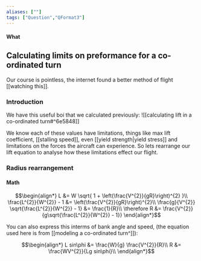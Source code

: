 ```yaml
---
aliases: [""]
tags: ["Question","QFormat3"]
---
```


#### What
## Calculating limits on preformance for a co-ordinated turn

Our course is pointless, the internet found a better method of flight [[watching this]].

### Introduction

We have this useful boi that we calculated previously:
![[calculating lift in a co-ordinated turn#^6e5848]]

We know each of these values have limitations, things like max lift coefficient, [[stalling speed]], even [[yield strength|yield stress]] and limitations on the forces the aircraft can experience. So lets rearrange our lift equation to analyse how these limitations effect our flight.

### Radius rearrangement
#### Math

$$\begin{align*}
 L &= W \sqrt{ 1 + \left(\frac{V^{2}}{gR}\right)^{2} }\\
\frac{L^{2}}{W^{2}} - 1 &= \left(\frac{V^{2}}{gR}\right)^{2}\\
\frac{g}{V^{2}} \sqrt{\frac{L^{2}}{W^{2}} - 1} &= \frac{1}{R}\\
\therefore R &= \frac{V^{2}}{g\sqrt{\frac{L^{2}}{W^{2}} - 1}}
\end{align*}$$

You can also express this interms of bank angle and speed, (the equation used here is from [[modeling a co-ordinated turn^]]):

$$\begin{align*}
  L sin\phi  &= \frac{W}{g} \frac{V^{2}}{R}\\
 R   &= \frac{WV^{2}}{Lg sin\phi}\\
\end{align*}$$

